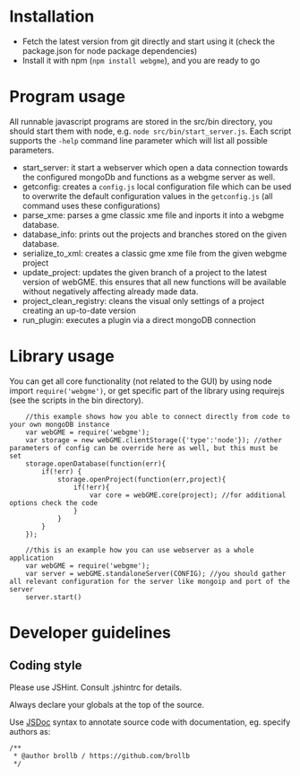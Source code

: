 # Installation

* Fetch the latest version from git directly and start using it (check the package.json for node package dependencies)
* Install it with npm (`npm install webgme`), and you are ready to go

# Program usage

All runnable javascript programs are stored in the src/bin directory, you should start them with node, e.g. `node src/bin/start_server.js`.
Each script supports the `-help` command line parameter which will list all possible parameters.

* start_server: it start a webserver which open a data connection towards the configured mongoDb and functions as a webgme server as well.
* getconfig: creates a `config.js` local configuration file which can be used to overwrite the default configuration values in the `getconfig.js` (all command uses these configurations)  
* parse_xme: parses a gme classic xme file and inports it into a webgme database.
* database_info: prints out the projects and branches stored on the given database.
* serialize_to_xml: creates a classic gme xme file from the given webgme project
* update_project: updates the given branch of a project to the latest version of webGME. this ensures that all new functions will be available without negatively affecting already made data.
* project_clean_registry: cleans the visual only settings of a project creating an up-to-date version
* run_plugin: executes a plugin via a direct mongoDB connection

# Library usage

You can get all core functionality (not related to the GUI) by using node import `require('webgme')`, or get specific part of the library 
using requirejs (see the scripts in the bin directory). 

```
    //this example shows how you able to connect directly from code to your own mongoDB instance
	var webGME = require('webgme');
	var storage = new webGME.clientStorage({'type':'node'}); //other parameters of config can be override here as well, but this must be set
	storage.openDatabase(function(err){
		if(!err) {
		    storage.openProject(function(err,project){
		        if(!err){
		            var core = webGME.core(project); //for additional options check the code
		        }
		    }
		}
	});
```
```
    //this is an example how you can use webserver as a whole application
    var webGME = require('webgme');
    var server = webGME.standaloneServer(CONFIG); //you should gather all relevant configuration for the server like mongoip and port of the server
    server.start()
```

# Developer guidelines

## Coding style

Please use JSHint. Consult .jshintrc for details.

Always declare your globals at the top of the source.

Use [JSDoc](http://en.wikipedia.org/wiki/JSDoc) syntax to annotate source code with documentation, eg. specify authors as:
```
/**
 * @author brollb / https://github.com/brollb
 */
```
